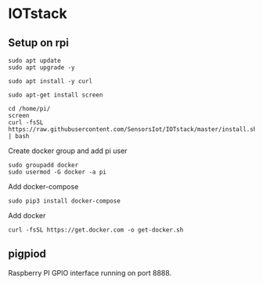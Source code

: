 # IOTstack

## Setup on rpi
```
sudo apt update
sudo apt upgrade -y
```

```
sudo apt install -y curl
```

```
sudo apt-get install screen
```

```
cd /home/pi/
screen
curl -fsSL https://raw.githubusercontent.com/SensorsIot/IOTstack/master/install.sh | bash
```

Create docker group and add pi user
```
sudo groupadd docker
sudo usermod -G docker -a pi
```

Add docker-compose
```
sudo pip3 install docker-compose
```

Add docker
```
curl -fsSL https://get.docker.com -o get-docker.sh
```




## pigpiod
Raspberry PI GPIO interface running on port 8888.

